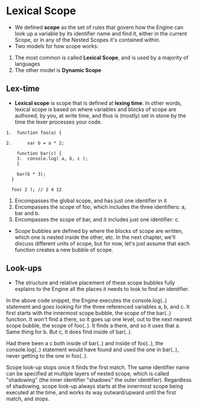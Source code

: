 # Lexical Scope
- We defined **scope** as the set of rules that govern how the Engine can look up a variable by its identifier name and find it, either in the current Scope, or in any of the Nested Scopes it's contained within.
- Two models for how scope works:
1. The most common is called **Lexical Scope**, and is used by a majority of languages
2. The other model is **Dynamic Scope**

## Lex-time
- **Lexical scope** is scope that is defined at **lexing time**. In other words, lexical scope is based on where variables and blocks of scope are authored, by you, at write time, and thus is (mostly) set in stone by the time the lexer processes your code.
```
1.  function foo(a) {

2.  	var b = a * 2;

  	function bar(c) {
  	3.	console.log( a, b, c );
  	}

  	bar(b * 3);
  }

  foo( 2 ); // 2 4 12

```
1. Encompasses the global scope, and has just one identifier in it
2. Encompasses the scope of foo, which includes the three identifiers: a, bar and b.
3. Encompasses the scope of bar, and it includes just one identifier: c.
- Scope bubbles are defined by where the blocks of scope are written, which one is nested inside the other, etc. In the next chapter, we'll discuss different units of scope, but for now, let's just assume that each function creates a new bubble of scope.

## Look-ups
- The structure and relative placement of these scope bubbles fully explains to the Engine all the places it needs to look to find an identifier.

In the above code snippet, the Engine executes the console.log(..) statement and goes looking for the three referenced variables a, b, and c. It first starts with the innermost scope bubble, the scope of the bar(..) function. It won't find a there, so it goes up one level, out to the next nearest scope bubble, the scope of foo(..). It finds a there, and so it uses that a. Same thing for b. But c, it does find inside of bar(..).

Had there been a c both inside of bar(..) and inside of foo(..), the console.log(..) statement would have found and used the one in bar(..), never getting to the one in foo(..).

Scope look-up stops once it finds the first match. The same identifier name can be specified at multiple layers of nested scope, which is called "shadowing" (the inner identifier "shadows" the outer identifier). Regardless of shadowing, scope look-up always starts at the innermost scope being executed at the time, and works its way outward/upward until the first match, and stops.
